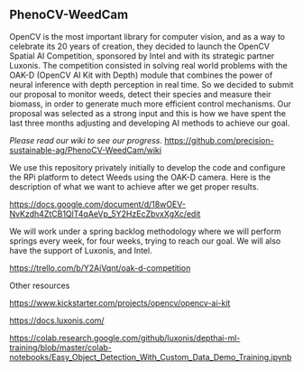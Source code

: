 ## PhenoCV-WeedCam

OpenCV is the most important library for computer vision, and as a way to celebrate its 20 years of creation, they decided to launch the OpenCV Spatial AI Competition, sponsored by Intel and with its strategic partner Luxonis. The competition consisted in solving real world problems with the OAK-D (OpenCV AI Kit with Depth) module that combines the power of neural inference with depth perception in real time. So we decided to submit our proposal to monitor weeds, detect their species and measure their biomass, in order to generate much more efficient control mechanisms. Our proposal was selected as a strong input and this is how we have spent the last three months adjusting and developing AI methods to achieve our goal.

*Please read our wiki to see our progress.* https://github.com/precision-sustainable-ag/PhenoCV-WeedCam/wiki

We use this repository privately initially to develop the code and configure the RPi platform to detect Weeds using the OAK-D camera. Here is the description of what we want to achieve after we get proper results. 

https://docs.google.com/document/d/18wOEV-NvKzdh4ZtCB1QlT4qAeVp_5Y2HzEcZbvxXgXc/edit

We will work under a spring backlog methodology where we will perform springs every week, for four weeks, trying to reach our goal. We will also have the support of Luxonis, and Intel.

https://trello.com/b/Y2AjVqnt/oak-d-competition

Other resources

https://www.kickstarter.com/projects/opencv/opencv-ai-kit

https://docs.luxonis.com/

https://colab.research.google.com/github/luxonis/depthai-ml-training/blob/master/colab-notebooks/Easy_Object_Detection_With_Custom_Data_Demo_Training.ipynb





